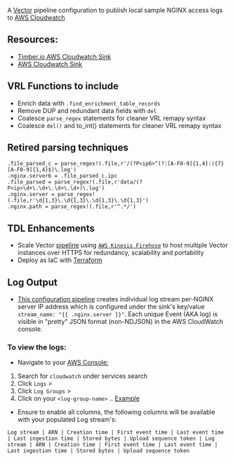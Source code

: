 A [Vector](https://vector.dev) pipeline configuration to publish local sample NGINX access logs to [AWS Cloudwatch](https://docs.aws.amazon.com/AmazonCloudWatch/latest/logs/WhatIsCloudWatchLogs.html)

## Resources:

* [Timber.io AWS Cloudwatch Sink](https://vector.dev/docs/reference/configuration/sinks/aws_cloudwatch_logs/)
* [AWS Cloudwatch Sink](https://assume-role-docs--vector-project.netlify.app/docs/reference/sinks/aws_cloudwatch_logs/)

## VRL Functions to include ##
* Enrich data with `.find_enrichment_table_records`
* Remove DUP and redundant data fields with `del`
* Coalesce `parse_regex` statements for cleaner VRL remapy syntax
* Coalesce `del()` and to_int() statements for cleaner VRL remapy syntax

## Retired parsing techniques ##
```
.file_parsed_c = parse_regex!(.file,r'/(?P<ip6>^(?:[A-F0-9]{1,4}:){7}[A-F0-9]{1,4}$)\.log')
.nginx.server6 = .file_parsed_c.ipc
.file_parsed = parse_regex!(.file,r'data/(?P<ip>\d+\.\d+\.\d+\.\d+)\.log')
.nginx.server = parse_regex!(.file,r'\d{1,3}\.\d{1,3}\.\d{1,3}\.\d{1,3}')
.nginx.path = parse_regex!(.file,r'^.*/')
```

## TDL Enhancements
* Scale Vector [pipeline](https://vector.dev/guides/advanced/cloudwatch-logs-firehose/) using [`AWS Kinesis Firehose`](https://aws.amazon.com/kinesis/data-firehose/) to host multiple Vector instances over HTTPS for redundancy, scalability and portability
* Deploy as IaC with [Terraform](https://registry.terraform.io/providers/hashicorp/aws/latest/docs/resources/cloudwatch_log_group)

## Log Output 

* [This configuration pipeline](https://github.com/GangGreenTemperTatum/vector/blob/main/config/pipelines/nginx-to-cloudwatch/nginx-sample-to-cloudwatch.yml) creates individual log stream per-NGINX server IP address which is configured under the sink's key/value `stream_name: "{{ .nginx.server }}"`. Each unique Event (AKA log) is visible in "pretty" JSON format (non-NDJSON) in the AWS CloudWatch console.

### To view the logs:

* Navigate to your [AWS Console:](https://portal.aws.amazon.com)

1) Search for `cloudwatch` under services search
2) Click `Logs` >
3) Click `Log Groups` > 
4) Click on your `<log-group-name>` .. [Example](https://us-east-2.console.aws.amazon.com/cloudwatch/home?region=us-east-2#logsV2:log-groups/log-group/vector-nginx$)

* Ensure to enable all columns, the following columns will be available with your populated Log stream's:

```
Log stream | ARN | Creation time | First event time | Last event time | Last ingestion time | Stored bytes | Upload sequence token | Log stream | ARN | Creation time | First event time | Last event time | Last ingestion time | Stored bytes | Upload sequence token
```
